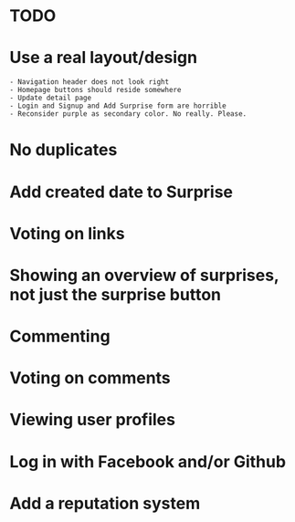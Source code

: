 TODO
====

# Use a real layout/design
    - Navigation header does not look right
    - Homepage buttons should reside somewhere
    - Update detail page
    - Login and Signup and Add Surprise form are horrible
    - Reconsider purple as secondary color. No really. Please.

# No duplicates

# Add created date to Surprise

# Voting on links
# Showing an overview of surprises, not just the surprise button
# Commenting
# Voting on comments
# Viewing user profiles
# Log in with Facebook and/or Github
# Add a reputation system
